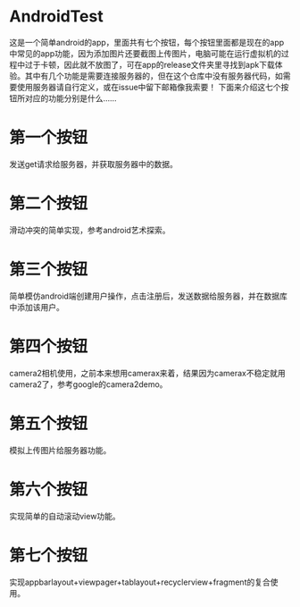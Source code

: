# AndroidTest
这是一个简单android的app，里面共有七个按钮，每个按钮里面都是现在的app中常见的app功能，因为添加图片还要截图上传图片，电脑可能在运行虚拟机的过程中过于卡顿，因此就不放图了，可在app的release文件夹里寻找到apk下载体验。其中有几个功能是需要连接服务器的，但在这个仓库中没有服务器代码，如需要使用服务器请自行定义，或在issue中留下邮箱像我索要！
下面来介绍这七个按钮所对应的功能分别是什么……
# 第一个按钮
发送get请求给服务器，并获取服务器中的数据。
# 第二个按钮
滑动冲突的简单实现，参考android艺术探索。
# 第三个按钮
简单模仿android端创建用户操作，点击注册后，发送数据给服务器，并在数据库中添加该用户。
# 第四个按钮
camera2相机使用，之前本来想用camerax来着，结果因为camerax不稳定就用camera2了，参考google的camera2demo。
# 第五个按钮
模拟上传图片给服务器功能。
# 第六个按钮
实现简单的自动滚动view功能。
# 第七个按钮
实现appbarlayout+viewpager+tablayout+recyclerview+fragment的复合使用。
